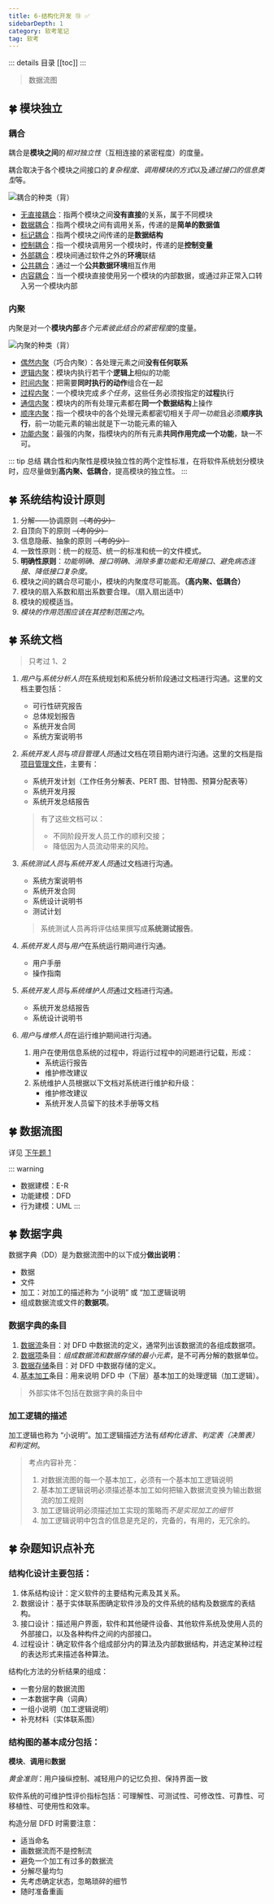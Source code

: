 ```yaml
---
title: 6-结构化开发 ⑬ ✅
sidebarDepth: 1
category: 软考笔记
tag: 软考
---
```


::: details 目录
[[toc]]
:::

> 数据流图

## 🍀 模块独立

### 耦合

耦合是**模块之间**的*相对独立性*（互相连接的紧密程度）的度量。

耦合取决于各个模块之间接口的*复杂程度*、*调用模块的方式*以及*通过接口的信息类型*等。

![耦合的种类（背）](./assets/1.png)

- <u>无直接耦合</u>：指两个模块之间**没有直接**的关系，属于不同模块
- <u>数据耦合</u>：指两个模块之间有调用关系，传递的是**简单的数据值**
- <u>标记耦合</u>：指两个模块之间传递的是**数据结构**
- <u>控制耦合</u>：指一个模块调用另一个模块时，传递的是**控制变量**
- <u>外部耦合</u>：模块间通过软件之外的**环境**联结
- <u>公共耦合</u>：通过一个**公共数据环境**相互作用
- <u>内容耦合</u>：当一个模块直接使用另一个模块的内部数据，或通过非正常入口转入另一个模块内部

### 内聚

内聚是对一个**模块内部***各个元素彼此结合的紧密程度*的度量。

![内聚的种类（背）](./assets/2.png)

- <u>偶然内聚</u>（巧合内聚）：各处理元素之间**没有任何联系**
- <u>逻辑内聚</u>：模块内执行若干个**逻辑上**相似的功能
- <u>时间内聚</u>：把需要**同时执行的动作**组合在一起
- <u>过程内聚</u>：一个模块完成*多个任务*，这些任务必须按指定的**过程**执行
- <u>通信内聚</u>：模块内的所有处理元素都在**同一个数据结构**上操作
- <u>顺序内聚</u>：指一个模块中的各个处理元素都密切相关于*同一功能*且必须**顺序执行**，前一功能元素的输出就是下一功能元素的输入
- <u>功能内聚</u>：最强的内聚，指模块内的所有元素**共同作用完成一个功能**，缺一不可。


::: tip 总结
耦合性和内聚性是模块独立性的两个定性标准，在将软件系统划分模块时，应尽量做到**高内聚、低耦合**，提高模块的独立性。
:::

## 🍀 系统结构设计原则

1. 分解——协调原则 ~~（考的少）~~
2. 自顶向下的原则 ~~（考的少）~~
3. 信息隐蔽、抽象的原则 ~~（考的少）~~
4. 一致性原则：统一的规范、统一的标准和统一的文件模式。
5. **明确性原则**：*功能明确*、*接口明确*、*消除多重功能和无用接口*、*避免病态连接*、*降低接口复杂度*。
6. 模块之间的耦合尽可能小，模块的内聚度尽可能高。**（高内聚、低耦合）**
7. 模块的扇入系数和扇出系数要合理。（扇入扇出适中）
8. 模块的规模适当。
9. *模块的作用范围应该在其控制范围之内*。


## 🍀 系统文档

> 只考过 1、2

1. *用户*与*系统分析人员*在系统规划和系统分析阶段通过文档进行沟通。这里的文档主要包括：

   - 可行性研究报告
   - 总体规划报告
   - 系统开发合同
   - 系统方案说明书

2. *系统开发人员*与*项目管理人员*通过文档在项目期内进行沟通。这里的文档是指<u>项目管理文件</u>，主要有：
   - 系统开发计划（工作任务分解表、PERT 图、甘特图、预算分配表等）
   - 系统开发月报
   - 系统开发总结报告

   > 有了这些文档可以：
   >- 不同阶段开发人员工作的顺利交接；
   >- 降低因为人员流动带来的风险。

3. *系统测试人员*与*系统开发人员*通过文档进行沟通。

   - 系统方案说明书
   - 系统开发合同
   - 系统设计说明书
   - 测试计划

   > 系统测试人员再将评估结果撰写成**系统测试报告**。

4. *系统开发人员*与*用户*在系统运行期间进行沟通。

   - 用户手册
   - 操作指南

5. *系统开发人员*与*系统维护人员*通过文档进行沟通。

   - 系统开发总结报告
   - 系统设计说明书

6. *用户*与*维修人员*在运行维护期间进行沟通。
   1. 用户在使用信息系统的过程中，将运行过程中的问题进行记载，形成：
      - 系统运行报告
      - 维护修改建议
   2. 系统维护人员根据以下文档对系统进行维护和升级：
      - 维护修改建议
      - 系统开发人员留下的技术手册等文档

## 🍀 数据流图

详见 [下午题 1](/VueDoc/2-软考/下午题/1.html)

::: warning
- 数据建模：E-R
- 功能建模：DFD
- 行为建模：UML
:::

## 🍀 数据字典

数据字典（DD）是为数据流图中的以下成分**做出说明**：
- 数据
- 文件
- 加工：对加工的描述称为 “小说明” 或 “加工逻辑说明
- 组成数据流或文件的**数据项**。

### 数据字典的条目

1. <u>数据流</u>条目：对 DFD 中数据流的定义，通常列出该数据流的各组成数据项。
2. <u>数据项</u>条目：*组成数据流和数据存储的最小元素*，是不可再分解的数据单位。
3. <u>数据存储</u>条目：对 DFD 中数据存储的定义。
4. <u>基本加工</u>条目：用来说明 DFD 中（下层）基本加工的处理逻辑（加工逻辑）。

> 外部实体不包括在数据字典的条目中

### 加工逻辑的描述

加工逻辑也称为 “小说明”。加工逻辑描述方法有*结构化语言*、*判定表（决策表）*和*判定树*。

> 考点内容补充：
> 1. 对数据流图的每一个基本加工，必须有一个基本加工逻辑说明
> 2. 基本加工逻辑说明必须描述基本加工如何把输入数据流变换为输出数据流的加工规则
> 3. 加工逻辑说明必须描述加工实现的策略而*不是实现加工的细节*
> 4. 加工逻辑说明中包含的信息是充足的，完备的，有用的，无冗余的。


## 🍀 杂题知识点补充

### 结构化设计主要包括：

1. 体系结构设计：定义软件的主要结构元素及其关系。
2. 数据设计：基于实体联系图确定软件涉及的文件系统的结构及数据库的表结构。
3. 接口设计：描述用户界面，软件和其他硬件设备、其他软件系统及使用人员的外部接口，以及各种构件之间的内部接口。
4. 过程设计：确定软件各个组成部分内的算法及内部数据结构，并选定某种过程的表达形式来描述各种算法。

结构化方法的分析结果的组成：
  - 一套分层的数据流图
  - 一本数据字典（词典）
  - 一组小说明（加工逻辑说明）
  - 补充材料（实体联系图）

### 结构图的基本成分包括：

**模块**、**调用**和**数据**

*黄金准则*：用户操纵控制、减轻用户的记忆负担、保持界面一致

软件系统的可维护性评价指标包括：可理解性、可测试性、可修改性、可靠性、可移植性、可使用性和效率。


构造分层 DFD 时需要注意：
   - 适当命名
   - 画数据流而不是控制流
   - 避免一个加工有过多的数据流
   - 分解尽量均匀
   - 先考虑确定状态，忽略琐碎的细节
   - 随时准备重画


